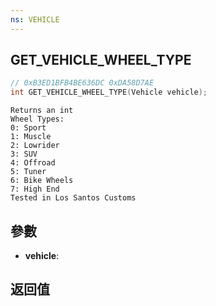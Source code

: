 ```yaml
---
ns: VEHICLE
---
```

## GET_VEHICLE_WHEEL_TYPE

```c
// 0xB3ED1BFB4BE636DC 0xDA58D7AE
int GET_VEHICLE_WHEEL_TYPE(Vehicle vehicle);
```

```
Returns an int  
Wheel Types:  
0: Sport  
1: Muscle  
2: Lowrider  
3: SUV  
4: Offroad  
5: Tuner  
6: Bike Wheels  
7: High End  
Tested in Los Santos Customs  
```

## 參數
* **vehicle**: 

## 返回值
